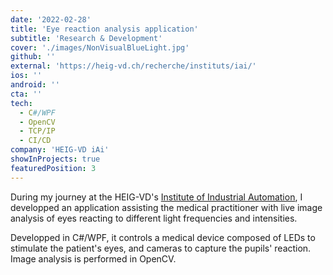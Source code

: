 ```yaml
---
date: '2022-02-28'
title: 'Eye reaction analysis application'
subtitle: 'Research & Development'
cover: './images/NonVisualBlueLight.jpg'
github: ''
external: 'https://heig-vd.ch/recherche/instituts/iai/'
ios: ''
android: ''
cta: ''
tech:
  - C#/WPF
  - OpenCV
  - TCP/IP
  - CI/CD
company: 'HEIG-VD iAi'
showInProjects: true
featuredPosition: 3
---
```


During my journey at the HEIG-VD's [Institute of Industrial Automation](https://heig-vd.ch/recherche/instituts/iai/), I developped an application assisting the medical practitioner with live
image analysis of eyes reacting to different light frequencies and intensities.

Developped in C#/WPF, it controls a medical device composed of LEDs to stimulate the patient's eyes, and cameras to capture the pupils' reaction. Image analysis is performed in OpenCV.
